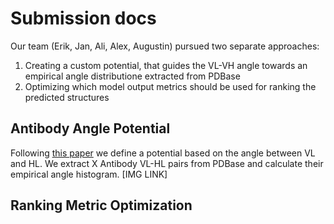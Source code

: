 # Submission docs
Our team (Erik, Jan, Ali, Alex, Augustin) pursued two separate approaches:
1. Creating a custom potential, that guides the VL-VH angle towards an empirical angle distributione extracted from PDBase
2. Optimizing which model output metrics should be used for ranking the predicted structures

## Antibody Angle Potential
Following [this paper](https://www.researchgate.net/publication/236939459_ABangle_Characterising_the_VH-VL_orientation_in_antibodies) we define a potential based on the angle between VL and HL. 
We extract X Antibody VL-HL pairs from PDBase and calculate their empirical angle histogram.
[IMG LINK]

## Ranking Metric Optimization
